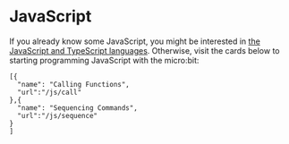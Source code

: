 # JavaScript

If you already know some JavaScript, you might be interested in [the JavaScript and TypeScript languages](/js/lang).
Otherwise, visit the cards below to starting programming JavaScript with the micro:bit:

```codecard
[{
  "name": "Calling Functions",
  "url":"/js/call"
},{
  "name": "Sequencing Commands",
  "url":"/js/sequence"
}
]
```